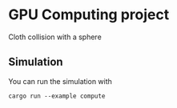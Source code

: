 # GPU Computing project 

Cloth collision with a sphere 

## Simulation

You can run the simulation with

```shell
cargo run --example compute
```


